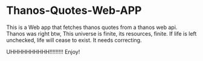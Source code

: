# Thanos-Quotes-Web-APP

This is a Web app that fetches thanos quotes from a thanos web api.
Thanos was right btw, This universe is finite, its resources, finite. If life is left unchecked, life will cease to exist. It needs correcting.


UHHHHHHHHHH!!!!!!!!! Enjoy!
